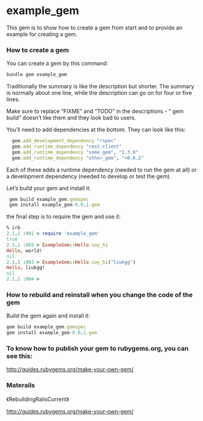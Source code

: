 # example_gem

This gem is to show how to create a gem from start and to provide an example for creating a gem.

### How to create a gem

You can create a gem by this command:

```ruby
bundle gem example_gem
```

Traditionally the summary is like the description but shorter.  The
summary is normally about one line, while the description can go
on for four or five lines.

Make sure to replace “FIXME” and “TODO” in the descriptions -
“ gem build” doesnʼt like them and they look bad to users.

Youʼll need to add dependencies at the bottom. They can look
like this:

```ruby
  gem.add_development_dependency "rspec"
  gem.add_runtime_dependency "rest-client"
  gem.add_runtime_dependency "some_gem", "1.3.0"
  gem.add_runtime_dependency "other_gem", ">0.8.2"
```

  Each of these adds a runtime dependency (needed to run the
gem at all) or a development dependency (needed to develop or
test the gem).

Letʼs build your gem and install it:

```ruby
 gem build example_gem.gemspec
 gem install example_gem-0.0.1.gem
```

the final step is to require the gem and use it:

```ruby
% irb
2.1.1 :001 > require 'example_gem'
true
2.1.1 :002 > ExampleGem::Hello.say_hi
Hello, world!
nil
2.1.1 :003 > ExampleGem::Hello.say_hi("liukgg")
Hello, liukgg!
nil
2.1.1 :004 >
```

### How to rebuild and reinstall when you change the code of the gem
Build the gem again and install it:

``` ruby
gem build example_gem.gemspec
gem install example_gem-0.0.1.gem
```

### To know how to publish your gem to rubygems.org, you can see this:
 http://guides.rubygems.org/make-your-own-gem/

### Materails
 《RebuildingRailsCurrent》

 http://guides.rubygems.org/make-your-own-gem/
